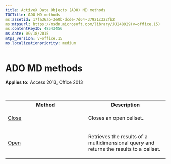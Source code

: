 ```yaml
---
title: ActiveX Data Objects (ADO) MD methods
TOCTitle: ADO MD methods
ms:assetid: 17fa36ab-3e0b-dcde-7d64-37921c322fb2
ms:mtpsurl: https://msdn.microsoft.com/library/JJ248929(v=office.15)
ms:contentKeyID: 48543456
ms.date: 09/18/2015
mtps_version: v=office.15
ms.localizationpriority: medium
---
```


# ADO MD methods

**Applies to**: Access 2013, Office 2013

<br/>

<table>
<colgroup>
<col style="width: 50%" />
<col style="width: 50%" />
</colgroup>
<tbody>
<tr class="even">
<th>Method</th>
<th>Description</th>
</tr>
<tr class="odd">
<td><p><a href="close-method-ado-md.md">Close</a></p></td>
<td><p>Closes an open cellset.</p></td>
</tr>
<tr class="even">
<td><p><a href="open-method-ado-md.md">Open</a></p></td>
<td><p>Retrieves the results of a multidimensional query and returns the results to a cellset.</p></td>
</tr>
</tbody>
</table>

<br/>
